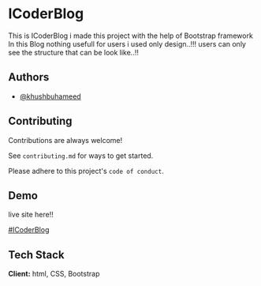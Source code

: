 
# ICoderBlog
This is ICoderBlog i made this project with the help of Bootstrap framework In this Blog nothing usefull for users i used only design..!!! users can only see the structure that can be look like..!!



## Authors

- [@khushbuhameed](https://github.com/khushbuhameed)


## Contributing

Contributions are always welcome!

See `contributing.md` for ways to get started.

Please adhere to this project's `code of conduct`.


## Demo

 live site here!!

[#ICoderBlog](https://khushbuhameed.github.io/ICoderBlog/)
## Tech Stack

**Client:** html, CSS, Bootstrap


